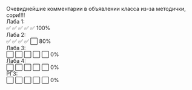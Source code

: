 Очевиднейшие комментарии в объявлении класса из-за методички, сори!!!!  
Лаба 1:\
:white_check_mark: :white_check_mark: :white_check_mark: :white_check_mark: :white_check_mark: 100%  
Лаба 2: \
:white_check_mark: :white_check_mark: :white_check_mark: :white_check_mark: :white_large_square: 80%  
Лаба 3: \
:white_large_square: :white_large_square: :white_large_square: :white_large_square: :white_large_square: 0%  
Лаба 4: \
:white_large_square: :white_large_square: :white_large_square: :white_large_square: :white_large_square: 0%  
РГЗ:\
:white_large_square: :white_large_square: :white_large_square: :white_large_square: :white_large_square: 0% 
